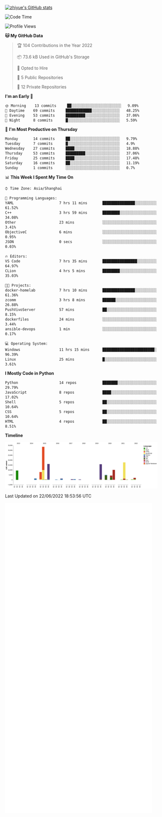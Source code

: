 
[![zhiyue's GitHub stats](https://github-readme-stats.vercel.app/api?username=zhiyue)](https://github.com/anuraghazra/github-readme-stats&&show_icons=true)

<!--START_SECTION:waka-->
![Code Time](http://img.shields.io/badge/Code%20Time-0%20secs-blue)

![Profile Views](http://img.shields.io/badge/Profile%20Views-3-blue)

**🐱 My GitHub Data** 

> 🏆 104 Contributions in the Year 2022
 > 
> 📦 73.6 kB Used in GitHub's Storage 
 > 
> 💼 Opted to Hire
 > 
> 📜 5 Public Repositories 
 > 
> 🔑 12 Private Repositories  
 > 
**I'm an Early 🐤** 

```text
🌞 Morning    13 commits     ██░░░░░░░░░░░░░░░░░░░░░░░   9.09% 
🌆 Daytime    69 commits     ████████████░░░░░░░░░░░░░   48.25% 
🌃 Evening    53 commits     █████████░░░░░░░░░░░░░░░░   37.06% 
🌙 Night      8 commits      █░░░░░░░░░░░░░░░░░░░░░░░░   5.59%

```
📅 **I'm Most Productive on Thursday** 

```text
Monday       14 commits     ██░░░░░░░░░░░░░░░░░░░░░░░   9.79% 
Tuesday      7 commits      █░░░░░░░░░░░░░░░░░░░░░░░░   4.9% 
Wednesday    27 commits     ████░░░░░░░░░░░░░░░░░░░░░   18.88% 
Thursday     53 commits     █████████░░░░░░░░░░░░░░░░   37.06% 
Friday       25 commits     ████░░░░░░░░░░░░░░░░░░░░░   17.48% 
Saturday     16 commits     ██░░░░░░░░░░░░░░░░░░░░░░░   11.19% 
Sunday       1 commits      ░░░░░░░░░░░░░░░░░░░░░░░░░   0.7%

```


📊 **This Week I Spent My Time On** 

```text
⌚︎ Time Zone: Asia/Shanghai

💬 Programming Languages: 
YAML                     7 hrs 11 mins       ███████████████░░░░░░░░░░   61.52% 
C++                      3 hrs 59 mins       ████████░░░░░░░░░░░░░░░░░   34.08% 
Other                    23 mins             ░░░░░░░░░░░░░░░░░░░░░░░░░   3.41% 
ObjectiveC               6 mins              ░░░░░░░░░░░░░░░░░░░░░░░░░   0.95% 
JSON                     0 secs              ░░░░░░░░░░░░░░░░░░░░░░░░░   0.03%

🔥 Editors: 
VS Code                  7 hrs 35 mins       ████████████████░░░░░░░░░   64.97% 
CLion                    4 hrs 5 mins        ████████░░░░░░░░░░░░░░░░░   35.03%

🐱‍💻 Projects: 
docker-homelab           7 hrs 10 mins       ███████████████░░░░░░░░░░   61.36% 
zcomm                    3 hrs 8 mins        ██████░░░░░░░░░░░░░░░░░░░   26.88% 
PushVivoServer           57 mins             ██░░░░░░░░░░░░░░░░░░░░░░░   8.15% 
dockerfiles              24 mins             ░░░░░░░░░░░░░░░░░░░░░░░░░   3.44% 
ansible-devops           1 min               ░░░░░░░░░░░░░░░░░░░░░░░░░   0.17%

💻 Operating System: 
Windows                  11 hrs 15 mins      ████████████████████████░   96.39% 
Linux                    25 mins             █░░░░░░░░░░░░░░░░░░░░░░░░   3.61%

```

**I Mostly Code in Python** 

```text
Python                   14 repos            ███████░░░░░░░░░░░░░░░░░░   29.79% 
JavaScript               8 repos             ████░░░░░░░░░░░░░░░░░░░░░   17.02% 
Shell                    5 repos             ██░░░░░░░░░░░░░░░░░░░░░░░   10.64% 
CSS                      5 repos             ██░░░░░░░░░░░░░░░░░░░░░░░   10.64% 
HTML                     4 repos             ██░░░░░░░░░░░░░░░░░░░░░░░   8.51%

```


**Timeline**

![Chart not found](https://raw.githubusercontent.com/zhiyue/zhiyue/main/charts/bar_graph.png) 


 Last Updated on 22/06/2022 18:53:56 UTC
<!--END_SECTION:waka-->

<!-- [![Top Langs](https://github-readme-stats.vercel.app/api/top-langs/?username=zhiyue)](https://github.com/anuraghazra/github-readme-stats) -->

![](./github-metrics.svg)

